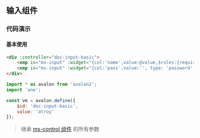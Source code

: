 ## 输入组件

### 代码演示

#### 基本使用

``` html
<div :controller="doc-input-basic">
    <xmp is="ms-input" :widget="{col:'name',value:@value,$rules:{required:true,message:'请输入名字'}}"></xmp>
    <xmp is="ms-input" :widget="{col:'pass',value:'', type: 'password', placeholder:'请输入密码', $rules:{required:true}}"></xmp>
</div>
```

``` js
import * as avalon from 'avalon2';
import 'ane';

const vm = avalon.define({
    $id: 'doc-input-basic',
    value: 'atroy'
});
```

> 继承 [ms-control 组件](#!/form-control) 的所有参数